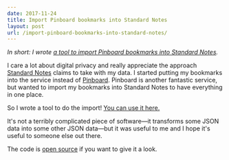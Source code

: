 ```yaml
---
date: 2017-11-24
title: Import Pinboard bookmarks into Standard Notes
layout: post
url: /import-pinboard-bookmarks-into-standard-notes/
---
```


_In short: I wrote [a tool to import Pinboard bookmarks into Standard Notes](https://evanhahn.com/tape/pinboard-to-standard-notes/)._

I care a lot about digital privacy and really appreciate the approach [Standard Notes](https://standardnotes.org/) claims to take with my data. I started putting my bookmarks into the service instead of [Pinboard](https://pinboard.in/). Pinboard is another fantastic service, but wanted to import my bookmarks into Standard Notes to have everything in one place.

So I wrote a tool to do the import! [You can use it here.](https://evanhahn.com/tape/pinboard-to-standard-notes/)

It's not a terribly complicated piece of software—it transforms some JSON data into some other JSON data—but it was useful to me and I hope it's useful to someone else out there.

The code is [open source](https://github.com/EvanHahn/import-pinboard-to-standard-notes) if you want to give it a look.
